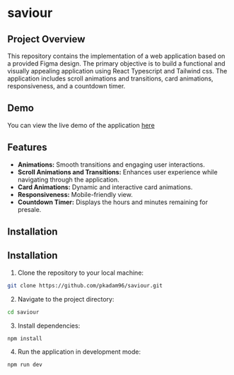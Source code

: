 # saviour

## Project Overview

This repository contains the implementation of a web application based on a provided Figma design. The primary objective is to build a functional and visually appealing application using React Typescript and Tailwind css. The application includes scroll animations and transitions, card animations, responsiveness, and a countdown timer.

## Demo

You can view the live demo of the application [here](https://saviourapp.netlify.app/)

## Features

- **Animations:** Smooth transitions and engaging user interactions.
- **Scroll Animations and Transitions:** Enhances user experience while navigating through the application.
- **Card Animations:** Dynamic and interactive card animations.
- **Responsiveness:** Mobile-friendly view.
- **Countdown Timer:** Displays the hours and minutes remaining for presale.

## Installation

## Installation

1. Clone the repository to your local machine:

```bash
git clone https://github.com/pkadam96/saviour.git
```

2. Navigate to the project directory:

```bash
cd saviour
```

3. Install dependencies:

```bash
npm install
```

4. Run the application in development mode:

```bash
npm run dev
```


